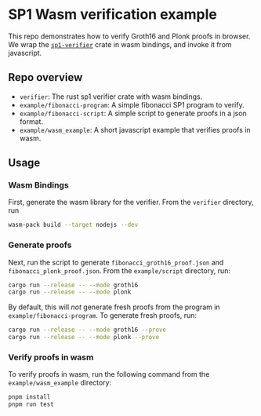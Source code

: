# SP1 Wasm verification example

This repo demonstrates how to verify Groth16 and Plonk proofs in browser. We wrap the [`sp1-verifier`](https://github.com/succinctlabs/sp1) crate in wasm bindings, and invoke it from javascript.

## Repo overview

- `verifier`: The rust sp1 verifier crate with wasm bindings.
- `example/fibonacci-program`: A simple fibonacci SP1 program to verify.
- `example/fibonacci-script`: A simple script to generate proofs in a json format.
- `example/wasm_example`: A short javascript example that verifies proofs in wasm.

## Usage

### Wasm Bindings

First, generate the wasm library for the verifier. From the `verifier` directory, run

```bash
wasm-pack build --target nodejs --dev 
```

### Generate proofs

Next, run the script to generate `fibonacci_groth16_proof.json` and `fibonacci_plonk_proof.json`. From the `example/script` directory, run:

```bash
cargo run --release -- --mode groth16
cargo run --release -- --mode plonk
```

By default, this will *not* generate fresh proofs from the program in `example/fibonacci-program`. To generate fresh proofs, run:

```bash
cargo run --release -- --mode groth16 --prove
cargo run --release -- --mode plonk --prove
```

### Verify proofs in wasm

To verify proofs in wasm, run the following command from the `example/wasm_example` directory:

```bash
pnpm install
pnpm run test
```
